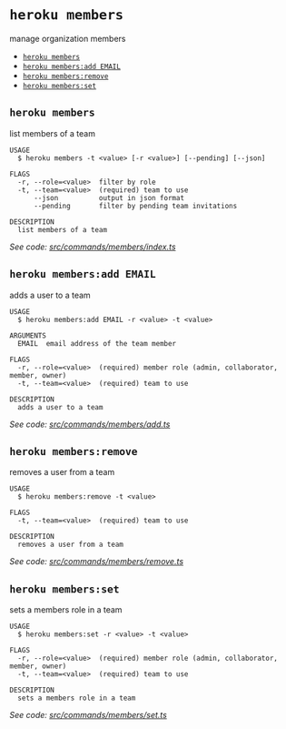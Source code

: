`heroku members`
================

manage organization members

* [`heroku members`](#heroku-members)
* [`heroku members:add EMAIL`](#heroku-membersadd-email)
* [`heroku members:remove`](#heroku-membersremove)
* [`heroku members:set`](#heroku-membersset)

## `heroku members`

list members of a team

```
USAGE
  $ heroku members -t <value> [-r <value>] [--pending] [--json]

FLAGS
  -r, --role=<value>  filter by role
  -t, --team=<value>  (required) team to use
      --json          output in json format
      --pending       filter by pending team invitations

DESCRIPTION
  list members of a team
```

_See code: [src/commands/members/index.ts](https://github.com/heroku/cli/blob/v10.0.0-alpha.2/packages/cli/src/commands/members/index.ts)_

## `heroku members:add EMAIL`

adds a user to a team

```
USAGE
  $ heroku members:add EMAIL -r <value> -t <value>

ARGUMENTS
  EMAIL  email address of the team member

FLAGS
  -r, --role=<value>  (required) member role (admin, collaborator, member, owner)
  -t, --team=<value>  (required) team to use

DESCRIPTION
  adds a user to a team
```

_See code: [src/commands/members/add.ts](https://github.com/heroku/cli/blob/v10.0.0-alpha.2/packages/cli/src/commands/members/add.ts)_

## `heroku members:remove`

removes a user from a team

```
USAGE
  $ heroku members:remove -t <value>

FLAGS
  -t, --team=<value>  (required) team to use

DESCRIPTION
  removes a user from a team
```

_See code: [src/commands/members/remove.ts](https://github.com/heroku/cli/blob/v10.0.0-alpha.2/packages/cli/src/commands/members/remove.ts)_

## `heroku members:set`

sets a members role in a team

```
USAGE
  $ heroku members:set -r <value> -t <value>

FLAGS
  -r, --role=<value>  (required) member role (admin, collaborator, member, owner)
  -t, --team=<value>  (required) team to use

DESCRIPTION
  sets a members role in a team
```

_See code: [src/commands/members/set.ts](https://github.com/heroku/cli/blob/v10.0.0-alpha.2/packages/cli/src/commands/members/set.ts)_
